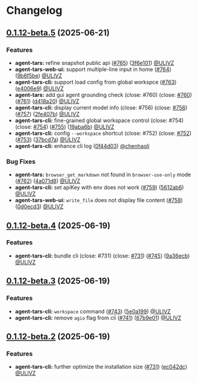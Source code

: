 # Changelog

## [0.1.12-beta.5](https://github.com/bytedance/UI-TARS-desktop/compare/@agent-tars@0.1.12-beta.4...@agent-tars@0.1.12-beta.5) (2025-06-21)

### Features

* **agent-tars:** refine snapshot public api ([#765](https://github.com/bytedance/UI-TARS-desktop/pull/765)) ([3f6e101](https://github.com/bytedance/UI-TARS-desktop/commit/3f6e1016)) [@ULIVZ](https://github.com/ULIVZ)
* **agent-tars-web-ui:** support multiple-line input in home ([#764](https://github.com/bytedance/UI-TARS-desktop/pull/764)) ([9b6f5be](https://github.com/bytedance/UI-TARS-desktop/commit/9b6f5bee)) [@ULIVZ](https://github.com/ULIVZ)
* **agent-tars-cli:** support load config from global workspce ([#763](https://github.com/bytedance/UI-TARS-desktop/pull/763)) ([e4006e9](https://github.com/bytedance/UI-TARS-desktop/commit/e4006e9f)) [@ULIVZ](https://github.com/ULIVZ)
* **agent-tars:** add gui agent grounding check (close: #760) (close: [#760](https://github.com/bytedance/UI-TARS-desktop/issues/760)) ([#761](https://github.com/bytedance/UI-TARS-desktop/pull/761)) ([d418a20](https://github.com/bytedance/UI-TARS-desktop/commit/d418a20e)) [@ULIVZ](https://github.com/ULIVZ)
* **agent-tars-cli:** display current model info (close: #756) (close: [#756](https://github.com/bytedance/UI-TARS-desktop/issues/756)) ([#757](https://github.com/bytedance/UI-TARS-desktop/pull/757)) ([2fe407b](https://github.com/bytedance/UI-TARS-desktop/commit/2fe407b9)) [@ULIVZ](https://github.com/ULIVZ)
* **agent-tars-cli:** fine-grained global workspace control (close: #754) (close: [#754](https://github.com/bytedance/UI-TARS-desktop/issues/754)) ([#755](https://github.com/bytedance/UI-TARS-desktop/pull/755)) ([19aba6b](https://github.com/bytedance/UI-TARS-desktop/commit/19aba6b6)) [@ULIVZ](https://github.com/ULIVZ)
* **agent-tars-cli:** config `--workspace` shortcut (close: #752) (close: [#752](https://github.com/bytedance/UI-TARS-desktop/issues/752)) ([#753](https://github.com/bytedance/UI-TARS-desktop/pull/753)) ([37bcd7a](https://github.com/bytedance/UI-TARS-desktop/commit/37bcd7a0)) [@ULIVZ](https://github.com/ULIVZ)
* **agent-tars-cli:** enhance cli log ([0f44d03](https://github.com/bytedance/UI-TARS-desktop/commit/0f44d032)) [@chenhaoli](https://github.com/chenhaoli)

### Bug Fixes

* **agent-tars:** `browser_get_markdown` not found in `browser-use-only` mode ([#762](https://github.com/bytedance/UI-TARS-desktop/pull/762)) ([4a071d8](https://github.com/bytedance/UI-TARS-desktop/commit/4a071d89)) [@ULIVZ](https://github.com/ULIVZ)
* **agent-tars-cli:** set apiKey with env does not work ([#759](https://github.com/bytedance/UI-TARS-desktop/pull/759)) ([5612ab6](https://github.com/bytedance/UI-TARS-desktop/commit/5612ab6b)) [@ULIVZ](https://github.com/ULIVZ)
* **agent-tars-web-ui:** `write_file` does not display file content ([#758](https://github.com/bytedance/UI-TARS-desktop/pull/758)) ([0d0ecd3](https://github.com/bytedance/UI-TARS-desktop/commit/0d0ecd39)) [@ULIVZ](https://github.com/ULIVZ)

## [0.1.12-beta.4](https://github.com/bytedance/UI-TARS-desktop/compare/@agent-tars@0.1.12-beta.3...@agent-tars@0.1.12-beta.4) (2025-06-19)

### Features

* **agent-tars-cli:** bundle cli (close: #731) (close: [#731](https://github.com/bytedance/UI-TARS-desktop/issues/731)) ([#745](https://github.com/bytedance/UI-TARS-desktop/pull/745)) ([9a36ecb](https://github.com/bytedance/UI-TARS-desktop/commit/9a36ecbc)) [@ULIVZ](https://github.com/ULIVZ)

## [0.1.12-beta.3](https://github.com/bytedance/UI-TARS-desktop/compare/@agent-tars@0.1.12-beta.2...@agent-tars@0.1.12-beta.3) (2025-06-19)

### Features

* **agent-tars-cli:** `workspace` command ([#743](https://github.com/bytedance/UI-TARS-desktop/pull/743)) ([5e0a199](https://github.com/bytedance/UI-TARS-desktop/commit/5e0a1996)) [@ULIVZ](https://github.com/ULIVZ)
* **agent-tars-cli:** remove `agio` flag from cli ([#741](https://github.com/bytedance/UI-TARS-desktop/pull/741)) ([67b9e01](https://github.com/bytedance/UI-TARS-desktop/commit/67b9e011)) [@ULIVZ](https://github.com/ULIVZ)

## [0.1.12-beta.2](https://github.com/bytedance/UI-TARS-desktop/compare/@agent-tars@0.1.12-beta.1...@agent-tars@0.1.12-beta.2) (2025-06-19)

### Features

* **agent-tars-cli:** further optimize the installation size ([#731](https://github.com/bytedance/UI-TARS-desktop/pull/731)) ([ec042dc](https://github.com/bytedance/UI-TARS-desktop/commit/ec042dc7)) [@ULIVZ](https://github.com/ULIVZ)
